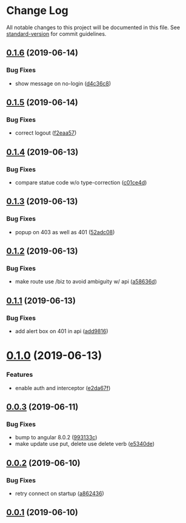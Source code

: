 # Change Log

All notable changes to this project will be documented in this file. See [standard-version](https://github.com/conventional-changelog/standard-version) for commit guidelines.

## [0.1.6](https://git.agilicus.com/don/sample-angular-app/compare/v0.1.5...v0.1.6) (2019-06-14)


### Bug Fixes

* show message on no-login ([d4c36c8](https://git.agilicus.com/don/sample-angular-app/commits/d4c36c8))



## [0.1.5](https://git.agilicus.com/don/sample-angular-app/compare/v0.1.4...v0.1.5) (2019-06-14)


### Bug Fixes

* correct logout ([f2eaa57](https://git.agilicus.com/don/sample-angular-app/commits/f2eaa57))



## [0.1.4](https://git.agilicus.com/don/sample-angular-app/compare/v0.1.3...v0.1.4) (2019-06-13)


### Bug Fixes

* compare statue code w/o type-correction ([c01ce4d](https://git.agilicus.com/don/sample-angular-app/commits/c01ce4d))



## [0.1.3](https://git.agilicus.com/don/sample-angular-app/compare/v0.1.2...v0.1.3) (2019-06-13)


### Bug Fixes

* popup on 403 as well as 401 ([52adc08](https://git.agilicus.com/don/sample-angular-app/commits/52adc08))



## [0.1.2](https://git.agilicus.com/don/sample-angular-app/compare/v0.1.1...v0.1.2) (2019-06-13)


### Bug Fixes

* make route use /biz to avoid ambiguity w/ api ([a58636d](https://git.agilicus.com/don/sample-angular-app/commits/a58636d))



## [0.1.1](https://git.agilicus.com/don/sample-angular-app/compare/v0.1.0...v0.1.1) (2019-06-13)


### Bug Fixes

* add alert box on 401 in api ([add9816](https://git.agilicus.com/don/sample-angular-app/commits/add9816))



# [0.1.0](https://git.agilicus.com/don/sample-angular-app/compare/v0.0.3...v0.1.0) (2019-06-13)


### Features

* enable auth and interceptor ([e2da67f](https://git.agilicus.com/don/sample-angular-app/commits/e2da67f))



## [0.0.3](https://git.agilicus.com/don/sample-angular-app/compare/v0.0.2...v0.0.3) (2019-06-11)


### Bug Fixes

* bump to angular 8.0.2 ([993133c](https://git.agilicus.com/don/sample-angular-app/commits/993133c))
* make update use put, delete use delete verb ([e5340de](https://git.agilicus.com/don/sample-angular-app/commits/e5340de))



## [0.0.2](https://git.agilicus.com/don/sample-angular-app/compare/v0.0.1...v0.0.2) (2019-06-10)


### Bug Fixes

* retry connect on startup ([a862436](https://git.agilicus.com/don/sample-angular-app/commits/a862436))



## [0.0.1](https://git.agilicus.com/don/sample-angular-app/compare/v0.0.0...v0.0.1) (2019-06-10)
